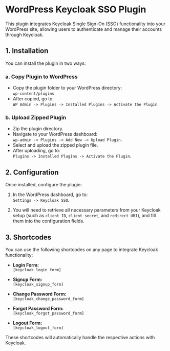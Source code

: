 # WordPress Keycloak SSO Plugin

This plugin integrates Keycloak Single Sign-On (SSO) functionality into your WordPress site, allowing users to authenticate and manage their accounts through Keycloak.

## 1. Installation

You can install the plugin in two ways:

### a. Copy Plugin to WordPress
- Copy the plugin folder to your WordPress directory:  
  `wp-content/plugins`
- After copied, go to:  
  `WP Admin -> Plugins -> Installed Plugins -> Activate the Plugin`.
### b. Upload Zipped Plugin
- Zip the plugin directory.
- Navigate to your WordPress dashboard:  
  `wp-admin -> Plugins -> Add New -> Upload Plugin`.
- Select and upload the zipped plugin file.
- After uploading, go to:  
  `Plugins -> Installed Plugins -> Activate the Plugin`.

## 2. Configuration

Once installed, configure the plugin:

1. In the WordPress dashboard, go to:  
   `Settings -> Keycloak SSO`.

2. You will need to retrieve all necessary parameters from your Keycloak setup (such as `client ID`, `client secret`, and `redirect URI`), and fill them into the configuration fields.

## 3. Shortcodes

You can use the following shortcodes on any page to integrate Keycloak functionality:

- **Login Form:**  
  `[keycloak_login_form]`

- **Signup Form:**  
  `[keycloak_signup_form]`

- **Change Password Form:**  
  `[keycloak_change_password_form]`

- **Forgot Password Form:**  
  `[keycloak_forgot_password_form]`

- **Logout Form:**  
  `[keycloak_logout_form]`

These shortcodes will automatically handle the respective actions with Keycloak.
